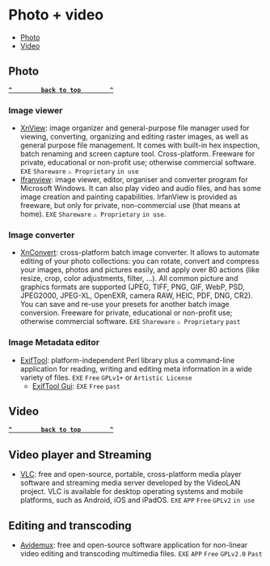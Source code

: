 # Photo + video

- [Photo](#photo)
- [Video](#video)

## Photo ##
**[`^        back to top        ^`](#)**

### Image viewer ###
- [XnView](https://www.xnview.com/en/): image organizer and general-purpose file manager used for viewing, converting, organizing and editing raster images, as well as general purpose file management. It comes with built-in hex inspection, batch renaming and screen capture tool. Cross-platform. Freeware for private, educational or non-profit use; otherwise commercial software. `EXE` `Shareware` `⚠ Proprietary` `in use`
- [Ifranview](https://www.irfanview.com/): image viewer, editor, organiser and converter program for Microsoft Windows. It can also play video and audio files, and has some image creation and painting capabilities. IrfanView is provided as freeware, but only for private, non-commercial use (that means at home). `EXE` `Shareware` `⚠ Proprietary` `in use`.

### Image converter ###
- [XnConvert](https://www.xnview.com/en/xnconvert/): cross-platform batch image converter. It allows to automate editing of your photo collections: you can rotate, convert and compress your images, photos and pictures easily, and apply over 80 actions (like resize, crop, color adjustments, filter, ...). All common picture and graphics formats are supported (JPEG, TIFF, PNG, GIF, WebP, PSD, JPEG2000, JPEG-XL, OpenEXR, camera RAW, HEIC, PDF, DNG, CR2). You can save and re-use your presets for another batch image conversion. Freeware for private, educational or non-profit use; otherwise commercial software. `EXE` `Shareware` `⚠ Proprietary` `past`

### Image Metadata editor ###
- [ExifTool](): platform-independent Perl library plus a command-line application for reading, writing and editing meta information in a wide variety of files. `EXE` 
`Free` `GPLv1+` or `Artistic License`
  * [ExifTool Gui](https://exiftool.org/gui/): `EXE` `Free` `past`

## Video ##
**[`^        back to top        ^`](#)**

## Video player and Streaming ##
- [VLC](https://www.videolan.org/):  free and open-source, portable, cross-platform media player software and streaming media server developed by the VideoLAN project. VLC is available for desktop operating systems and mobile platforms, such as Android, iOS and iPadOS. `EXE` `APP` `Free` `GPLv2` `in use`

## Editing and transcoding ##
- [Avidemux](http://avidemux.sourceforge.net/): free and open-source software application for non-linear video editing and transcoding multimedia files. `EXE` `APP` `Free` `GPLv2.0` `Past`






